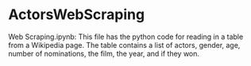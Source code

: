 # ActorsWebScraping
Web Scraping.ipynb:
This file has the python code for reading in a table from a Wikipedia page. The table contains a list of actors, gender, age, number of nominations, the film, the year, and if they won. 
